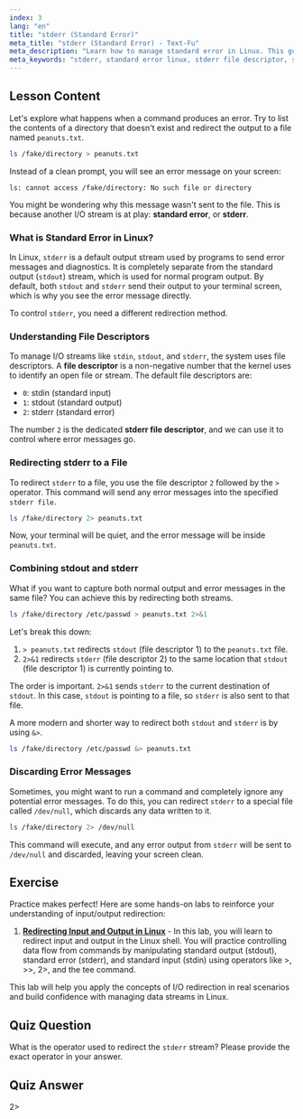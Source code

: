 ```yaml
---
index: 3
lang: "en"
title: "stderr (Standard Error)"
meta_title: "stderr (Standard Error) - Text-Fu"
meta_description: "Learn how to manage standard error in Linux. This guide covers stderr redirection, the stderr file descriptor (2), and how to redirect stderr to a file or /dev/null using 2>, 2>&1, and &>."
meta_keywords: "stderr, standard error linux, stderr file descriptor, stderr file, linux standard error, redirect stderr, 2>, 2>&1, &>, /dev/null, bash error handling"
---
```


## Lesson Content

Let's explore what happens when a command produces an error. Try to list the contents of a directory that doesn't exist and redirect the output to a file named `peanuts.txt`.

```bash
ls /fake/directory > peanuts.txt
```

Instead of a clean prompt, you will see an error message on your screen:

```plaintext
ls: cannot access /fake/directory: No such file or directory
```

You might be wondering why this message wasn't sent to the file. This is because another I/O stream is at play: **standard error**, or **stderr**.

### What is Standard Error in Linux?

In Linux, `stderr` is a default output stream used by programs to send error messages and diagnostics. It is completely separate from the standard output (`stdout`) stream, which is used for normal program output. By default, both `stdout` and `stderr` send their output to your terminal screen, which is why you see the error message directly.

To control `stderr`, you need a different redirection method.

### Understanding File Descriptors

To manage I/O streams like `stdin`, `stdout`, and `stderr`, the system uses file descriptors. A **file descriptor** is a non-negative number that the kernel uses to identify an open file or stream. The default file descriptors are:

- `0`: stdin (standard input)
- `1`: stdout (standard output)
- `2`: stderr (standard error)

The number `2` is the dedicated **stderr file descriptor**, and we can use it to control where error messages go.

### Redirecting stderr to a File

To redirect `stderr` to a file, you use the file descriptor `2` followed by the `>` operator. This command will send any error messages into the specified `stderr file`.

```bash
ls /fake/directory 2> peanuts.txt
```

Now, your terminal will be quiet, and the error message will be inside `peanuts.txt`.

### Combining stdout and stderr

What if you want to capture both normal output and error messages in the same file? You can achieve this by redirecting both streams.

```bash
ls /fake/directory /etc/passwd > peanuts.txt 2>&1
```

Let's break this down:

1. `> peanuts.txt` redirects `stdout` (file descriptor 1) to the `peanuts.txt` file.
2. `2>&1` redirects `stderr` (file descriptor 2) to the same location that `stdout` (file descriptor 1) is currently pointing to.

The order is important. `2>&1` sends `stderr` to the current destination of `stdout`. In this case, `stdout` is pointing to a file, so `stderr` is also sent to that file.

A more modern and shorter way to redirect both `stdout` and `stderr` is by using `&>`.

```bash
ls /fake/directory /etc/passwd &> peanuts.txt
```

### Discarding Error Messages

Sometimes, you might want to run a command and completely ignore any potential error messages. To do this, you can redirect `stderr` to a special file called `/dev/null`, which discards any data written to it.

```bash
ls /fake/directory 2> /dev/null
```

This command will execute, and any error output from `stderr` will be sent to `/dev/null` and discarded, leaving your screen clean.

## Exercise

Practice makes perfect! Here are some hands-on labs to reinforce your understanding of input/output redirection:

1. **[Redirecting Input and Output in Linux](https://labex.io/labs/comptia-redirecting-input-and-output-in-linux-590840)** - In this lab, you will learn to redirect input and output in the Linux shell. You will practice controlling data flow from commands by manipulating standard output (stdout), standard error (stderr), and standard input (stdin) using operators like >, >>, 2>, and the tee command.

This lab will help you apply the concepts of I/O redirection in real scenarios and build confidence with managing data streams in Linux.

## Quiz Question

What is the operator used to redirect the `stderr` stream? Please provide the exact operator in your answer.

## Quiz Answer

2>
